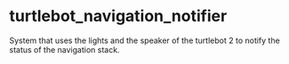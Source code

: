 # turtlebot_navigation_notifier
System that uses the lights and the speaker of the turtlebot 2 to notify the status of the navigation stack.
